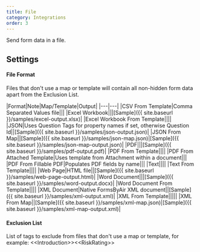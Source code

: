 ```yaml
---
title: File
category: Integrations
order: 3
---
```


Send form data in a file.

## Settings

#### File Format

Files that don't use a map or template will contain all non-hidden form data apart from the Exclusion List.

|Format|Note|Map/Template|Output|
|---|---|
|CSV From Template|Comma Separated Values file|||
|Excel Workbook|||[Sample]({{ site.baseurl }}/samples/excel-output.xlsx)|
|Excel Workbook From Template||||
|JSON|Uses Question Tags for property names if set, otherwise Question Id||[Sample]({{ site.baseurl }}/samples/json-output.json)|
|JSON From Map||[Sample]({{ site.baseurl }}/samples/json-map.json)|[Sample]({{ site.baseurl }}/samples/json-map-output.json)|
|PDF|||[Sample]({{ site.baseurl }}/samples/pdf-output.pdf)|
|PDF From Template||||
|PDF From Attached Template|Uses template from Attachment within a document|||
|PDF From Fillable PDF|Populates PDF fields by name|||
|Text||||
|Text From Template||||
|Web Page|HTML file||[Sample]({{ site.baseurl }}/samples/web-page-output.html)|
|Word Document|||[Sample]({{ site.baseurl }}/samples/word-output.docx)|
|Word Document From Template||||
|XML Document|Native FormsByAir XML document||[Sample]({{ site.baseurl }}/samples/xml-output.xml)|
|XML From Template|||||
|XML From Map||[Sample]({{ site.baseurl }}/samples/xml-map.json)|[Sample]({{ site.baseurl }}/samples/xml-map-output.xml)|

#### Exclusion List

List of tags to exclude from files that don't use a map or template, for example:
&lt;&lt;Introduction&gt;&gt;&lt;&lt;RiskRating&gt;&gt;